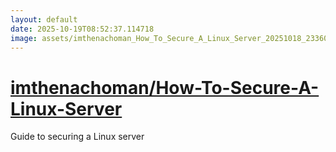 ```yaml
---
layout: default
date: 2025-10-19T08:52:37.114718
image: assets/imthenachoman_How_To_Secure_A_Linux_Server_20251018_233602_727_20251019_000520--20251019T020521264--cropped.png
---
```


# [imthenachoman/How-To-Secure-A-Linux-Server](https://github.com/imthenachoman/How-To-Secure-A-Linux-Server/)

Guide to securing a Linux server
